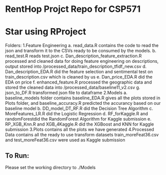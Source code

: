 # RentHop Projct Repo for CSP571
# Star using RProject

Folders:
   1.Feature Engineering
        a. read_data.R contains the code to read the json and transform it to the CSVs ready to be consumed by the models.
        b. read_test.R reads test.json
        c. Dan_description_feature_extraction.R processed and cleaned data for doing feature engineering on descriptions, output stored into          /processed_data/train_description_tfidf_new.csv
        d. Dan_description_EDA.R did the feature selection and sentimental test on train_description.csv which is cleaned by us
        e. Dan_price_EDA.R did the EDA on price
        f. enhanced_feature.R processed the geographic data and stored the cleaned data into /processed_data/baseline11_v2.csv
        g. json_to_DF.R transformed json file to dataframe
    2.Models
        a. baseline_models folder contains baseline_EDA.R gives all the plots stored in Plots folder, and baseline_accuracy.R predicted the accurancy based on our baseline model
        b. DD_model_DT_RF.R did the Decision Tree Algorithm
        c. MoreFeatures_LR.R did the Logistic Regression
        d. RF_forKaggle.R and randomForestdid the RandomForest Algorithm for Kaggle submission
        e. RP_XGB_Knn.R and XGB_4Kaggle.R did the XGBoost and KNN for Kaggle submission
    3.Plots
        contains all the plots we have generated
    4.Processed Data
        contains all the ready to use transform datasets
        train_moreFeat36.csv and test_moreFeat36.csv were used as Kaggle submission

## To Run:
Please set the working directory to ./Models


